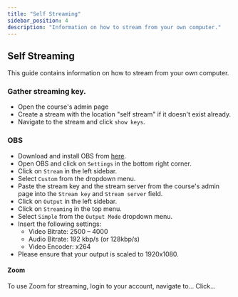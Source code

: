 ```yaml
---
title: "Self Streaming"
sidebar_position: 4
description: "Information on how to stream from your own computer."
---
```


## Self Streaming

This guide contains information on how to stream from your own computer.


### Gather streaming key.

- Open the course's admin page
- Create a stream with the location "self stream" if it doesn't exist already.
- Navigate to the stream and click `show keys`.

### OBS

- Download and install OBS from [here](https://obsproject.com/).
- Open OBS and click on `Settings` in the bottom right corner.
- Click on `Stream` in the left sidebar.
- Select `Custom` from the dropdown menu.
- Paste the stream key and the stream server from the course's admin page into the `Stream key` and `Stream server` field.
- Click on `Output` in the left sidebar.
- Click on `Streaming` in the top menu.
- Select `Simple` from the `Output Mode` dropdown menu.
- Insert the following settings:
  - Video Bitrate: 2500 – 4000
  - Audio Bitrate: 192 kbp/s (or 128kbp/s)
  - Video Encoder: x264
- Please ensure that your output is scaled to 1920x1080.

#### Zoom

To use Zoom for streaming, login to your account, navigate to... Click...